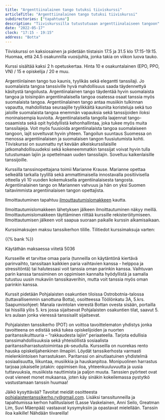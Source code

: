 ```yaml
---
title: "Argenttiinalainen tango tutuksi tiiviskurssi"
articleTitle: "Argenttiinalainen tango tutuksi tiiviskurssi"
subdirectories: ["tapahtuma"]
description: "Tiiviskurssilla tutustutuaan argenttiinalaiseen tangoon"
date: "2022-05-17"
clock: "17:15 - 19:15"
address: "Botta"
---
```


Tiiviskurssi on kaksiosainen ja pidetään tiistaisin 17.5 ja 31.5 klo 17:15-19:15. Huomaa, että 24.5 osakunnilla vuosijuhla, jonka takia on viikon luova tauko.

Kurssi sisältää kaksi 2 h opetuskertaa. Hinta 10 e osakuntalainen (EPO, PPO, VN) / 15 e opiskelija / 20 e muu.

Argentiinlainen tango tuo kaunis, tyylikäs sekä elegantti tanssilaji. Jo suomalaista tangoa tanssiville hyvä mahdollisuus saada täydennettyä käsitystä tangoilusta. Argentiinalainen tango täydentää hyvin suomalaista tangoa ja toisinpäin argentiinalaisella tangoa osatessa osaat tanssia myös suomalaista tangoa. Argentiinalainen tango antaa musiikin tulkinnan vapautta, mahdollistaa seuraajille tyylikkäitä kauniita koristeluja sekä tuo jaloille suomalaista tangoa enemmän vapauksia sekä tanssijoiden iloksi moninaisempia kuvioita. Argentiinalaisella tangolla laajennat tango-osaamista sekä opit hyödyllistä kehonhallintaa, joka tukee myös muita tanssilajeja. Voit myös fuusioida argentiinalaista tangoa suomalaiseen tangoon, lajit soveltuvat hyvin yhteen. Tangoilun suuntaus Suomessa on menossa argentiinalaisen ja suomalaisen tangon fuusiutumista kohti. Tiiviskurssi on suunnattu nyt kevään alkeiskurssilaisille jatkomahdollisuudeksi sekä kokeneemmatkin tanssijat voivat hyvin tulla tutustumaan lajiin ja opettelmaan uuden tanssilajin. Soveltuu kaikenlaisille tanssijoille.

Kurssilla tanssinopettajana toimii Marianne Krause. Marianne opettaa selkeällä tarkalla tyylillä sekä ammattimaisella innostavalla positiivisella otteella yli 10 vuoden kokemuksella argentiinalaisesta tangosta. Argentiinalainen tango on Mariannen vahvuus ja hän on yksi Suomen taitavimmista argentiinalaisen tangon opettajista.

Ilmoittautuminen tapahtuu [ilmouttautumislomakkeen](https://docs.google.com/forms/d/e/1FAIpQLSdTcsfRr7l6AOkKC-Ay_En05fNHFBCEiVN9wgiAeezen2Te7w/viewform?fbclid=IwAR1dg_Z9m1HSk0a29kyNvtC_wXHP-ZTY4GjiUlkx2guRwhkUXtLuLf8G4Hc) kautta.

Ilmoittautumislomakkeen lähetyksen jälkeen ilmoittautuminen näkyy meillä. Ilmoittautumislomakkeen täyttäminen riittää kurssille rekisteröitymiseen. Ilmoittautumisen jälkeen voit saapua suoraan paikalle kurssin alkamisaikaan.

Kurssimaksujen maksu tanssikerhon tilille. Tilitiedot kurssimaksuja varten:

{{% bank %}}

Käytäthän maksaessa viitetä 5036

Kursseille et tarvitse omaa paria (tunneilla on käytäntönä kiertävä parinvaihto, tanssitaan kaikkien paria vaihtavien kanssa - helppoa ja stressitöntä) tai halutessasi voit tanssia oman parinkin kanssa. Vaihtuvan parin kanssa tanssiminen on oppimisen kannalta hyödyllistä ja samalla tutustuu uusin mukaviin tanssikaverihin, mutta voit tanssia myös oman parinkin kanssa.

Kurssit pidetään Pohjalaisten osakuntien tiloissa Ostrobotnia-talossa (tuttavallisemmin sanottuna Botta), osoitteessa Töölönkatu 3A, 5.krs. Saapumisohjeet: Manala ravintolan vierestä Bottan ovesta sisään, portailla tai hissillä ylös 5. krs jossa sijaitsevat Pohjalaisten osakuntien tilat, saavut 5. krs aulaan jonka vieressä tanssisalit sijaitsevat.

Pohjalaisten tanssikerho (POT) on voittoa tavoittelematon yhdistys jonka tavoitteena on edistää sekä tukea opiskelijoiden ja nuorten paritanssikulttuuria – ”rakkaudesta lajiin” periaateella. Tarjota edullisia tanssimahdollisuuksia sekä yhteisöllistä sosiaalista paritanssiharrastustoimintaa pk-seudulla. Kursseilla on nuorekas rento hauska opiskelijahenkinen ilmapiiri. Löydät tanssikerhosta varmasti mielenkiintoisen harrastuksen. Paritanssi on ainutlaatuinen yhdistelmä sosiaalisuutta, liikuntaa, musiikkia ja hauskanpitoa. Monipuolinen harrastus tarjoaa jokaiselle jotakin: oppimisen iloa, yhteenkuuluvuutta ja uusia tuttavuuksia, musiikista nauttimista ja paljon muuta. Tanssien pyörteet ovat ovat vieneet monet mukaansa, joten käy sinäkin kokeilemassa pystytkö vastustamaan tanssin huumaa!

Jäikö kysyttävää? Tavoitat meidät osoitteesta pohjalaistentanssikerho.ry@gmail.com. Lisäksi tanssitunneilla ja tapahtumissa kerhon hallituslaiset (Lasse Vaskelainen, Anni Seilo, Greatman Lim, Suvi Mäenpää) vastaavat kysymyksiin ja opastavat mielellään. Tanssin iloa kaikille! Nähdään tiivareilla!
